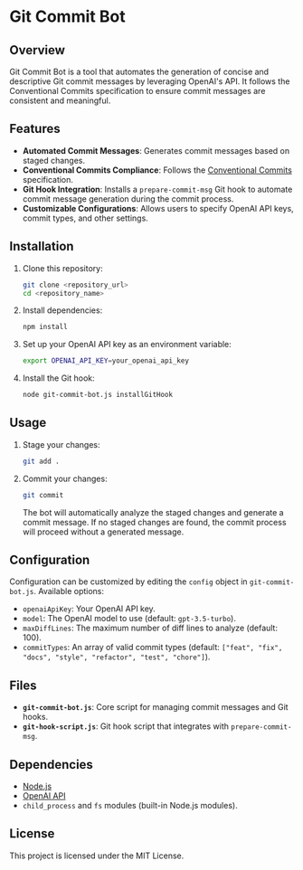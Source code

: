 # Git Commit Bot

## Overview
Git Commit Bot is a tool that automates the generation of concise and descriptive Git commit messages by leveraging OpenAI's API. It follows the Conventional Commits specification to ensure commit messages are consistent and meaningful.

## Features
- **Automated Commit Messages**: Generates commit messages based on staged changes.
- **Conventional Commits Compliance**: Follows the [Conventional Commits](https://www.conventionalcommits.org/) specification.
- **Git Hook Integration**: Installs a `prepare-commit-msg` Git hook to automate commit message generation during the commit process.
- **Customizable Configurations**: Allows users to specify OpenAI API keys, commit types, and other settings.

## Installation

1. Clone this repository:
   ```bash
   git clone <repository_url>
   cd <repository_name>
   ```

2. Install dependencies:
   ```bash
   npm install
   ```

3. Set up your OpenAI API key as an environment variable:
   ```bash
   export OPENAI_API_KEY=your_openai_api_key
   ```

4. Install the Git hook:
   ```bash
   node git-commit-bot.js installGitHook
   ```

## Usage

1. Stage your changes:
   ```bash
   git add .
   ```

2. Commit your changes:
   ```bash
   git commit
   ```
   The bot will automatically analyze the staged changes and generate a commit message. If no staged changes are found, the commit process will proceed without a generated message.

## Configuration

Configuration can be customized by editing the `config` object in `git-commit-bot.js`. Available options:
- `openaiApiKey`: Your OpenAI API key.
- `model`: The OpenAI model to use (default: `gpt-3.5-turbo`).
- `maxDiffLines`: The maximum number of diff lines to analyze (default: 100).
- `commitTypes`: An array of valid commit types (default: `["feat", "fix", "docs", "style", "refactor", "test", "chore"]`).

## Files
- **`git-commit-bot.js`**: Core script for managing commit messages and Git hooks.
- **`git-hook-script.js`**: Git hook script that integrates with `prepare-commit-msg`.

## Dependencies
- [Node.js](https://nodejs.org/)
- [OpenAI API](https://platform.openai.com/)
- `child_process` and `fs` modules (built-in Node.js modules).

## License
This project is licensed under the MIT License.

